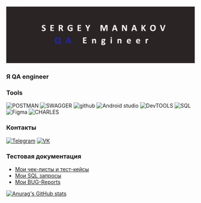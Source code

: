 ![header](https://github.com/serezam/serezam/blob/main/assets/888888.png)

### Я  QA engineer

### Tools
![POSTMAN](https://img.shields.io/badge/-POSTMAN-2d2929?style=for-the-badge&logo=postman)
![SWAGGER](https://img.shields.io/badge/-SWAGGER-2d2929?style=for-the-badge&logo=swagger)
![github](https://img.shields.io/badge/-GITHUB-2d2929?style=for-the-badge&logo=github)
![Android studio](https://img.shields.io/badge/-ANDROID_STUDIO-2d2929?style=for-the-badge&logo=android)
![DevTOOLS](https://img.shields.io/badge/-DEVTOOLS-2d2929?style=for-the-badge&logo=googlechrome)
![SQL](https://img.shields.io/badge/-SQL-2d2929?style=for-the-badge&logo=Mysql)
![Figma](https://img.shields.io/badge/-FIGMA-2d2929?style=for-the-badge&logo=FIGMA)
![CHARLES](https://img.shields.io/badge/-CHARLESPROXY-2d2929?style=for-the-badge&logo=proxy)


### Контакты
[![Telegram](https://img.shields.io/badge/-telegram-2d2929?style=for-the-badge&logo=telegram)](https://t.me/serezam)
[![VK](https://img.shields.io/badge/-VK-2d2929?style=for-the-badge&logo=vk)](https://vk.com/karelin495)

### Тестовая документация
* [Мои чек-листы и тест-кейсы](https://docs.google.com/spreadsheets/d/1xorcPctst0EJUCm8aqWXP-eXf4aLzp4jB6hMUVeTHO0/edit?usp=sharing)
* [Мои SQL запросы](https://docs.google.com/document/d/1v1bhapKmAf7YNoL8CNYMme627QAQfSUL6VBz1e4K1lE/edit)
* [Мои BUG-Reports](https://docs.google.com/spreadsheets/d/1EppPfJmX7XpSXwtwdLb5nEm6O5BONznqm4TMOgKM98E/edit?usp=sharing)

[![Anurag's GitHub stats](https://github-readme-stats.vercel.app/api?username=serezam&show_icons=true&theme=radical)](https://github.com/anuraghazra/github-readme-stats)
